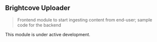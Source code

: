Brightcove Uploader
-------------------

> Frontend module to start ingesting content from end-user; sample code for the backend

This module is under active development.
